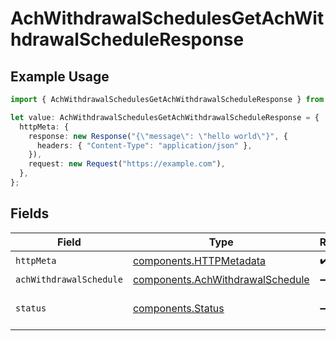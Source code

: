 # AchWithdrawalSchedulesGetAchWithdrawalScheduleResponse

## Example Usage

```typescript
import { AchWithdrawalSchedulesGetAchWithdrawalScheduleResponse } from "@apexfintechsolutions/ascend-sdk/models/operations";

let value: AchWithdrawalSchedulesGetAchWithdrawalScheduleResponse = {
  httpMeta: {
    response: new Response("{\"message\": \"hello world\"}", {
      headers: { "Content-Type": "application/json" },
    }),
    request: new Request("https://example.com"),
  },
};
```

## Fields

| Field                                                                                | Type                                                                                 | Required                                                                             | Description                                                                          |
| ------------------------------------------------------------------------------------ | ------------------------------------------------------------------------------------ | ------------------------------------------------------------------------------------ | ------------------------------------------------------------------------------------ |
| `httpMeta`                                                                           | [components.HTTPMetadata](../../models/components/httpmetadata.md)                   | :heavy_check_mark:                                                                   | N/A                                                                                  |
| `achWithdrawalSchedule`                                                              | [components.AchWithdrawalSchedule](../../models/components/achwithdrawalschedule.md) | :heavy_minus_sign:                                                                   | OK                                                                                   |
| `status`                                                                             | [components.Status](../../models/components/status.md)                               | :heavy_minus_sign:                                                                   | INVALID_ARGUMENT: The request has an invalid argument.                               |